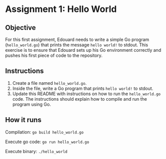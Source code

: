 # Assignment 1: Hello World

## Objective

For this first assignment, Edouard needs to write a simple Go program (`hello_world.go`) that prints the message `hello world!` to stdout. This exercise is to ensure that Edouard sets up his Go environment correctly and pushes his first piece of code to the repository.

## Instructions

1. Create a file named `hello_world.go`.
2. Inside the file, write a Go program that prints `hello world!` to stdout.
3. Update this README with instructions on how to run the `hello_world.go` code. The instructions should explain how to compile and run the program using Go.

## How it runs
Compilation: `go build hello_world.go`

Execute go code: `go run hello_world.go`

Execute binary: `./hello_world`
